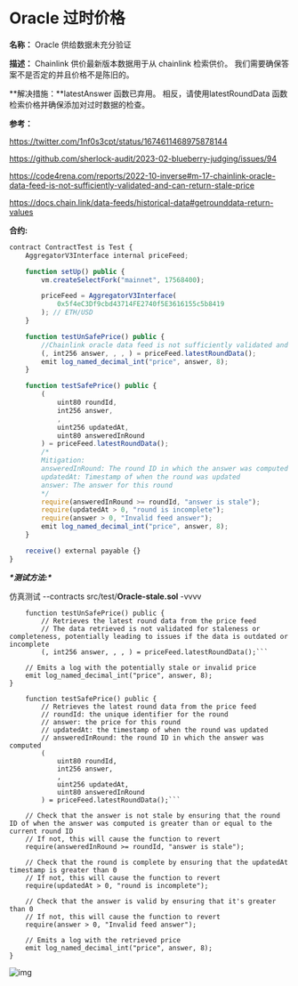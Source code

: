 # Oracle 过时价格

**名称：** Oracle 供给数据未充分验证

**描述：** Chainlink 供价最新版本数据用于从 chainlink 检索供价。 我们需要确保答案不是否定的并且价格不是陈旧的。

**解决措施：**latestAnswer 函数已弃用。 相反，请使用latestRoundData 函数检索价格并确保添加对过时数据的检查。

**参考：**

https://twitter.com/1nf0s3cpt/status/1674611468975878144

https://github.com/sherlock-audit/2023-02-blueberry-judging/issues/94

https://code4rena.com/reports/2022-10-inverse#m-17-chainlink-oracle-data-feed-is-not-sufficiently-validated-and-can-return-stale-price

https://docs.chain.link/data-feeds/historical-data#getrounddata-return-values

**合约:**

```jsx
contract ContractTest is Test {
    AggregatorV3Interface internal priceFeed;

    function setUp() public {
        vm.createSelectFork("mainnet", 17568400);

        priceFeed = AggregatorV3Interface(
            0x5f4eC3Df9cbd43714FE2740f5E3616155c5b8419
        ); // ETH/USD
    }

    function testUnSafePrice() public {
        //Chainlink oracle data feed is not sufficiently validated and can return stale price.
        (, int256 answer, , , ) = priceFeed.latestRoundData();
        emit log_named_decimal_int("price", answer, 8);
    }

    function testSafePrice() public {
        (
            uint80 roundId,
            int256 answer,
            ,
            uint256 updatedAt,
            uint80 answeredInRound
        ) = priceFeed.latestRoundData();
        /*
        Mitigation:
        answeredInRound: The round ID in which the answer was computed
        updatedAt: Timestamp of when the round was updated
        answer: The answer for this round
        */
        require(answeredInRound >= roundId, "answer is stale");
        require(updatedAt > 0, "round is incomplete");
        require(answer > 0, "Invalid feed answer");
        emit log_named_decimal_int("price", answer, 8);
    }

    receive() external payable {}
}
```

***\*测试方法:\****

仿真测试 --contracts src/test/**Oracle-stale.sol** -vvvv

```// Function to test the potentially unsafe retrieval of price data from a price feed
    function testUnSafePrice() public {
        // Retrieves the latest round data from the price feed
        // The data retrieved is not validated for staleness or completeness, potentially leading to issues if the data is outdated or incomplete
        (, int256 answer, , , ) = priceFeed.latestRoundData();```
```

        // Emits a log with the potentially stale or invalid price
        emit log_named_decimal_int("price", answer, 8);
    }

```// Function to test the safe retrieval of price data from a price feed
    function testSafePrice() public {
        // Retrieves the latest round data from the price feed
        // roundId: the unique identifier for the round
        // answer: the price for this round
        // updatedAt: the timestamp of when the round was updated
        // answeredInRound: the round ID in which the answer was computed
        (
            uint80 roundId,
            int256 answer,
            ,
            uint256 updatedAt,
            uint80 answeredInRound
        ) = priceFeed.latestRoundData();```
```

        // Check that the answer is not stale by ensuring that the round ID of when the answer was computed is greater than or equal to the current round ID
        // If not, this will cause the function to revert
        require(answeredInRound >= roundId, "answer is stale");
    
        // Check that the round is complete by ensuring that the updatedAt timestamp is greater than 0
        // If not, this will cause the function to revert
        require(updatedAt > 0, "round is incomplete");
    
        // Check that the answer is valid by ensuring that it's greater than 0
        // If not, this will cause the function to revert
        require(answer > 0, "Invalid feed answer");
    
        // Emits a log with the retrieved price
        emit log_named_decimal_int("price", answer, 8);
    }

![img](https://web3sec.notion.site/image/https%3A%2F%2Fs3-us-west-2.amazonaws.com%2Fsecure.notion-static.com%2Fdcfb1287-eaae-4cf7-933e-c9d58c9c2a4a%2FUntitled.png?table=block&id=98b2dd62-064e-4594-ac18-d4b0b5c09c51&spaceId=369b5001-5511-4fe6-a099-48af1d841f20&width=2000&userId=&cache=v2)